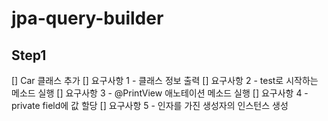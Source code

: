 # jpa-query-builder

## Step1

[] Car 클래스 추가
[] 요구사항 1 - 클래스 정보 출력
[] 요구사항 2 - test로 시작하는 메소드 실행
[] 요구사항 3 - @PrintView 애노테이션 메소드 실행
[] 요구사항 4 - private field에 값 할당
[] 요구사항 5 - 인자를 가진 생성자의 인스턴스 생성
